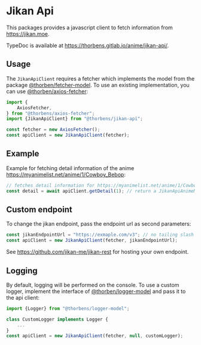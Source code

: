 # Jikan Api
This packages provides a javascript client to fetch information from https://jikan.moe.

TypeDoc is available at https://thorbens.gitlab.io/anime/jikan-api/.

## Usage
The `JikanApiClient` requires a fetcher which implements the model from the
package [@thorben/fetcher-model](https://gitlab.com/thorbens/fetcher-model).
To use an existing implementation, you can use [@thorben/axios-fetcher](https://gitlab.com/thorbens/axios-fetcher):

```typescript
import {
    AxiosFetcher,
} from "@thorbens/axios-fetcher";
import {JikanApiClient} from "@thorbens/jikan-api";

const fetcher = new AxiosFetcher();
const apiClient = new JikanApiClient(fetcher);
```

## Example
Example for fetching detail information of the anime https://myanimelist.net/anime/1/Cowboy_Bebop:

```typescript
// fetches detail information for https://myanimelist.net/anime/1/Cowboy_Bebop
const detail = await apiClient.getDetail(1); // return a JikanApiAnimeModel
```

## Custom endpoint
To change the jikan endpoint, pass the endpoint url as second parameters:
```typescript
const jikanEndpointUrl = "https://exmaple.com/v3"; // no tailing slash
const apiClient = new JikanApiClient(fetcher, jikanEndpointUrl);
```

See https://github.com/jikan-me/jikan-rest for hosting your own endpoint.

## Logging
By default, logging will be performed on the console.
To use a custom logger, implement the interface of [@thorben/logger-model](https://gitlab.com/thorbens/logger-model)
and pass it to the api client:

```typescript
import {Logger} from "@thorbens/logger-model";

class CustomLogger implements Logger {
    ...
}
const apiClient = new JikanApiClient(fetcher, null, customLogger);
```
